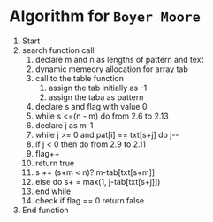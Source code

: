 # Algorithm for `Boyer Moore`
1. Start 
2. search function call
    1. declare m and n as lengths of pattern and text
    2. dynamic memeory allocation for array tab
    3. call to the table function 
        1. assign the tab initially as -1
        2. assign the taba as pattern
    4. declare s and flag with value 0
    5. while s <=(n - m) do from 2.6 to 2.13
    6. declare j as m-1
    7. while j >= 0 and pat[i] == txt[s+j] do j--
    8. if j < 0 then do from 2.9 to 2.11
    9. flag++
    10. return true
    11. s += (s+m < n)? m-tab[txt[s+m]]
    12. else do s+ = max(1, j-tab[txt[s+j]])
    13. end while
    14. check if flag == 0 return false
3. End function
